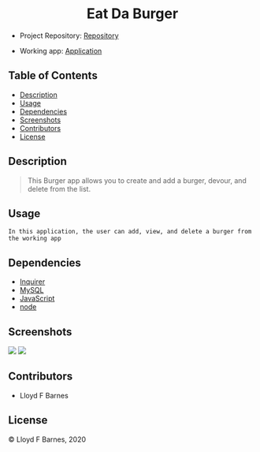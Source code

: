 <div align="center">

# Eat Da Burger

</div>

- Project Repository: [Repository](https://github.com/lbarnes86/Burger)

- Working app: [Application](https://burger-lb.herokuapp.com/)

## Table of Contents

- [Description](#description)
- [Usage](#usage)
- [Dependencies](#dependencies)
- [Screenshots](#screenshots)
- [Contributors](#contributors)
- [License](#license)

## Description

>This Burger app allows you to create and add a burger, devour, and delete from the list.

## Usage

```
In this application, the user can add, view, and delete a burger from the working app

```

## Dependencies
- [Inquirer](https://www.npmjs.com/package/inquirer/v/0.2.3)
- [MySQL](https://www.npmjs.com/package/mysql)
- [JavaScript](https://www.javascript.com/) 
- [node](https://nodejs.org/en/)


## Screenshots

<img src="https://user-images.githubusercontent.com/70309736/101441173-22a3fe00-38de-11eb-9337-32f088248f93.png">

<img src="https://user-images.githubusercontent.com/70309736/101441675-46b40f00-38df-11eb-83e1-16e3366e14a8.png">


## Contributors

- Lloyd F Barnes 

## License
© Lloyd F Barnes, 2020